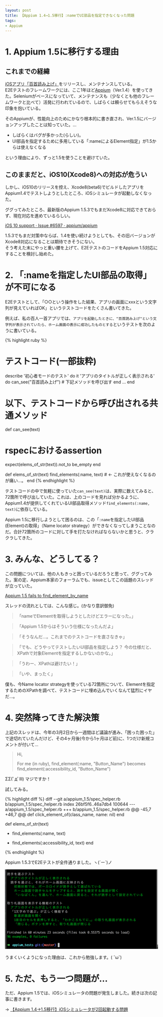 ```yaml
---
layout: post
title: 【Appium 1.4→1.5移行】:nameでUI部品を指定できなくなった問題
tags:
- Appium
---
```


# 1. Appium 1.5に移行する理由

## これまでの経緯

[iOSアプリ「百首読み上げ」](/apps/shuffle100/)をリリースし、メンテナンスしている。<br />
E2Eテストのフレームワークには、ここ1年ほど[Appium](http://appium.io)（Ver.1.4）を使ってきた。Seleniumがベースになっていて、メンテナンスも（少なくとも他のフレームワークと比べて）活発に行われているので、しばらくは頼らせてもらえそうな印象を抱いている。

そのAppiumが、性能向上のためにかなり根本的に書き直され、Ver.1.5にバージョンアップしたことは知っていた。…

- しばらくはバグが多かった(らしい)。
- UI部品を指定するために多用している「:nameによるElement指定」が1.5からは使えなくなる

という理由により、ずっと1.5を使うことを避けていた。

## このままだと、iOS10(Xcode8)への対応が危うい

しかし、iOS10のリリースを控え、Xcode8(beta6)でビルドしたアプリをAppium1.4でテストしようとしたところ、iOSシミュレータが起動しなくなった。

ググってみたところ、最新版のAppium 1.5.3でもまだXcode8に対応できておらず、現在対応を進めているらしい。

[iOS 10 support · Issue #6597 · appium/appium](https://github.com/appium/appium/issues/6597)

1.5.3でもまだ対策中ならば、1.4を使い続けようとしても、その旧バージョンがXcode8対応になることは期待できそうにない。<br />
そう考えた末にやっと重い腰を上げて、E2EテストのコードをAppium 1.5対応にすることを検討し始めた。

# 2. 「:nameを指定したUI部品の取得」が不可になる

E2Eテストとして、「○○という操作をした結果、アプリの画面にxxxという文字列が見えていればOK」というテストコードをたくさん書いてきた。

例えば、私の百人一首アプリでは、`アプリを起動したときに、"百首読み上げ"という文字列が表示されていたら、ホーム画面の表示に成功したものとする`というテストを次のように書いている。

{% highlight ruby %}
# テストコード(一部抜粋)
describe '初心者モードのテスト' do
  it 'アプリのタイトルが正しく表示される' do
    can_see("百首読み上げ")  # 下記メソッドを呼び出す
  end
  ...
end

# 以下、テストコードから呼び出される共通メソッド
def can_see(text)
  # rspecにおけるassertion
  expect(elems_of_str(text)).not_to be_empty 
end

def elems_of_str(text)
  find_elements(:name, text) # ← これが使えなくなるのが痛い…。
end
{% endhighlight %}

テストコードの中で気軽に使っていた`can_see(text)`は、実際に数えてみると、72箇所で呼び出していた。これは、上のコードを見れば分かるように、Appium1.4が提供してくれているUI部品取得メソッド`find_elements(:name, text)`に依存している。

Appium 1.5に移行しようとして困るのは、この「`:name`を指定したUI部品(Element)の取得」（Name locator strategy）ができなくなってしまうことなのだ。合計72箇所のコードに対して手を打たなければならないかと思うと、クラクラしてきた。

# 3. みんな、どうしてる？

この問題については、他の人もきっと困っているだろうと思って、ググってみた。案の定、Appium本家のフォーラムでも、issueとしてこの話題のスレッドが立っていた。

[Appium 1.5 fails to find_element_by_name](https://discuss.appium.io/t/appium-1-5-fails-to-find-element-by-name/8857)

スレッドの流れとしては、こんな感じ。(かなり意訳御免)

>「nameでElementを取得しようとしたけどエラーになった。」

>「Appium 1.5からはそういう仕様になったんだよ」

>「そうなんだ…。これまでのテストコードを直さなきゃ」

>「でも、どうやってテストしたいUI部品を指定しよう？ 今の仕様だと、XPathで対象Elementを指定するしかないのかな。」

> 「うわー、XPathは避けたい！」

> 「いや、まったく」

僕も、今Name locator strategyを使っている72箇所について、Elementを指定するためのXPathを調べて、テストコードに埋め込んでいくなんて猛烈にイヤだ…。

# 4. 突然降ってきた解決策

上記のスレッドは、今年の3月2日から一週間ほど議論が進み、「困った困った」で途切れていたんだけど、その4ヶ月後(今から1ヶ月ほど前)に、1つだけ新規コメントが付いて…

> Hi,
>
> For me (in ruby), 
> find_element(:name, "Button_Name") 
> becomes 
> find_element(:accessibility_id, "Button_Name")

ΣΣ(ﾟдﾟlll) マジですか！

試してみる。

{% highlight diff %}
diff --git a/appium_1.5/spec_helper.rb b/appium_1.5/spec_helper.rb
index 26bf5f6..46a7db4 100644
--- a/appium_1.5/spec_helper.rb
+++ b/appium_1.5/spec_helper.rb
@@ -45,7 +46,7 @@ def click_element_of(class_name, name: nil)
 end
 
 def elems_of_str(text)
-  find_elements(:name, text)
+  find_elements(:accessibility_id, text)
 end
 
{% endhighlight %}

Appium 1.5.3でE2Eテストが全件通りました。ヽ(´ー`)ノ

[![Appium1.5でテストが通った！][1]][1]

  [1]: /images/appium_tests_passed_on_Appium1.5.3.png

うまくいくようになった理由は、これから勉強します。( ˘ω˘)

# 5. ただ、もう一つ問題が…

ただ、Appium 1.5では、iOSシミュレータの問題が発生しました。続きは次の記事に書きます。

→ [【Appium 1.4→1.5移行】iOSシミュレータが2回起動する問題](/2016/09/03/Migration-to-Appium1.5-part2/)

